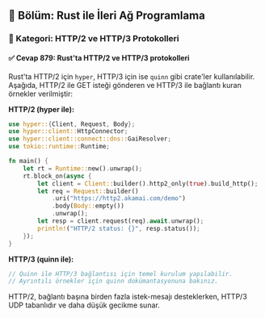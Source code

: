## 📘 Bölüm: Rust ile İleri Ağ Programlama  
### 🔹 Kategori: HTTP/2 ve HTTP/3 Protokolleri  
#### ✅ Cevap 879: Rust'ta HTTP/2 ve HTTP/3 protokolleri

Rust'ta HTTP/2 için `hyper`, HTTP/3 için ise `quinn` gibi crate'ler kullanılabilir. Aşağıda, HTTP/2 ile GET isteği gönderen ve HTTP/3 ile bağlantı kuran örnekler verilmiştir:

**HTTP/2 (hyper ile):**
```rust
use hyper::{Client, Request, Body};
use hyper::client::HttpConnector;
use hyper::client::connect::dns::GaiResolver;
use tokio::runtime::Runtime;

fn main() {
    let rt = Runtime::new().unwrap();
    rt.block_on(async {
        let client = Client::builder().http2_only(true).build_http();
        let req = Request::builder()
            .uri("https://http2.akamai.com/demo")
            .body(Body::empty())
            .unwrap();
        let resp = client.request(req).await.unwrap();
        println!("HTTP/2 status: {}", resp.status());
    });
}
```

**HTTP/3 (quinn ile):**
```rust
// Quinn ile HTTP/3 bağlantısı için temel kurulum yapılabilir.
// Ayrıntılı örnekler için quinn dokümantasyonuna bakınız.
```

HTTP/2, bağlantı başına birden fazla istek-mesajı desteklerken, HTTP/3 UDP tabanlıdır ve daha düşük gecikme sunar.
